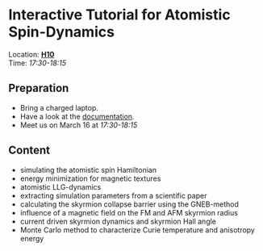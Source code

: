 # Interactive Tutorial for Atomistic Spin-Dynamics

Location: [**H10**](https://regensburg25.dpg-tagungen.de/tagungsort/assets/campusplan-regensburg.pdf)<br/>
Time: *17:30-18:15*

## Preparation
- Bring a charged laptop.
- Have a look at the [documentation](https://spirit-docs.readthedocs.io).
- Meet us on March 16 at *17:30-18:15*

## Content
- simulating the atomistic spin Hamiltonian
- energy minimization for magnetic textures
- atomistic LLG-dynamics
- extracting simulation parameters from a scientific paper
- calculating the skyrmion collapse barrier using the GNEB-method
- influence of a magnetic field on the FM and AFM skyrmion radius
- current driven skyrmion dynamics and skyrmion Hall angle
- Monte Carlo method to characterize Curie temperature and anisotropy energy
